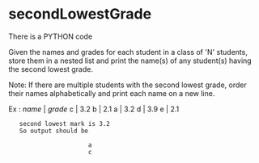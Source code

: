 # secondLowestGrade
There is a PYTHON code

Given the names and grades for each student in a class of 'N' students, store them in a nested list and print the name(s) of any student(s) having the second lowest grade.

Note: If there are multiple students with the second lowest grade, order their names alphabetically and print each name on a new line.

Ex : _name_ | _grade_
       c    |   3.2
       b    |   2.1
       a    |   3.2
       d    |   3.9
       e    |   2.1
       
       second lowest mark is 3.2
       So output should be
       
                          a
                          c

